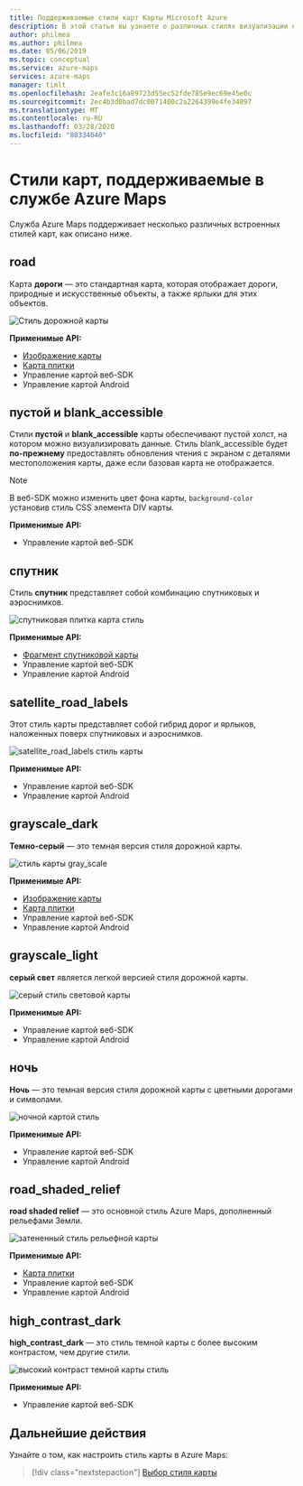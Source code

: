 ```yaml
---
title: Поддерживаемые стили карт Карты Microsoft Azure
description: В этой статье вы узнаете о различных стилях визуализации карт, поддерживаемых Картами Microsoft Azure Maps.
author: philmea
ms.author: philmea
ms.date: 05/06/2019
ms.topic: conceptual
ms.service: azure-maps
services: azure-maps
manager: timlt
ms.openlocfilehash: 2eafe3c16a89723d55ec52fde785e9ec69e45e0c
ms.sourcegitcommit: 2ec4b3d0bad7dc0071400c2a2264399e4fe34897
ms.translationtype: MT
ms.contentlocale: ru-RU
ms.lasthandoff: 03/28/2020
ms.locfileid: "80334040"
---
```

# <a name="azure-maps-supported-map-styles"></a>Стили карт, поддерживаемые в службе Azure Maps
Служба Azure Maps поддерживает несколько различных встроенных стилей карт, как описано ниже.

## <a name="road"></a>road
Карта **дороги** — это стандартная карта, которая отображает дороги, природные и искусственные объекты, а также ярлыки для этих объектов.

![Стиль дорожной карты](./media/supported-map-styles/road.png)

**Применимые API:**
* [Изображение карты](https://docs.microsoft.com/rest/api/maps/render/getmapimage)
* [Карта плитки](https://docs.microsoft.com/rest/api/maps/render/getmaptile)
* Управление картой веб-SDK
* Управление картой Android

## <a name="blank-and-blank_accessible"></a>пустой и blank_accessible

Стили **пустой** и **blank_accessible** карты обеспечивают пустой холст, на котором можно визуализировать данные. Стиль blank_accessible будет **по-прежнему** предоставлять обновления чтения с экраном с деталями местоположения карты, даже если базовая карта не отображается.

> [!Note]
> В веб-SDK можно изменить цвет фона карты, `background-color` установив стиль CSS элемента DIV карты.

**Применимые API:**
* Управление картой веб-SDK

## <a name="satellite"></a>спутник 
Стиль **спутник** представляет собой комбинацию спутниковых и аэроснимков.

![спутниковая плитка карта стиль](./media/supported-map-styles/satellite.png)

**Применимые API:**
* [Фрагмент спутниковой карты](https://docs.microsoft.com/rest/api/maps/render/getmapimagerytilepreview)
* Управление картой веб-SDK
* Управление картой Android

## <a name="satellite_road_labels"></a>satellite_road_labels
Этот стиль карты представляет собой гибрид дорог и ярлыков, наложенных поверх спутниковых и аэроснимков.

![satellite_road_labels стиль карты](./media/supported-map-styles/satellite-road-labels.png)

**Применимые API:**
* Управление картой веб-SDK
* Управление картой Android

## <a name="grayscale_dark"></a>grayscale_dark
**Темно-серый** — это темная версия стиля дорожной карты.

![стиль карты gray_scale](./media/supported-map-styles/grayscale-dark.png)

**Применимые API:**
* [Изображение карты](https://docs.microsoft.com/rest/api/maps/render/getmapimage)
* [Карта плитки](https://docs.microsoft.com/rest/api/maps/render/getmaptile)
* Управление картой веб-SDK 
* Управление картой Android


## <a name="grayscale_light"></a>grayscale_light
**серый свет** является легкой версией стиля дорожной карты.

![серый стиль световой карты](./media/supported-map-styles/grayscale-light.png)

**Применимые API:**
* Управление картой веб-SDK
* Управление картой Android


## <a name="night"></a>ночь
**Ночь** — это темная версия стиля дорожной карты с цветными дорогами и символами.

![ночной картой стиль](./media/supported-map-styles/night.png)

**Применимые API:**
* Управление картой веб-SDK
* Управление картой Android

## <a name="road_shaded_relief"></a>road_shaded_relief
**road shaded relief** — это основной стиль Azure Maps, дополненный рельефами Земли.

![затененный стиль рельефной карты](./media/supported-map-styles/shaded-relief.png)

**Применимые API:**
* [Карта плитки](https://docs.microsoft.com/rest/api/maps/render/getmaptile)
* Управление картой веб-SDK
* Управление картой Android

## <a name="high_contrast_dark"></a>high_contrast_dark

**high_contrast_dark** — это стиль темной карты с более высоким контрастом, чем другие стили.

![высокий контраст темной карты стиль](./media/supported-map-styles/high-contrast-dark.png)

**Применимые API:**
* Управление картой веб-SDK

## <a name="next-steps"></a>Дальнейшие действия

Узнайте о том, как настроить стиль карты в Azure Maps:

> [!div class="nextstepaction"]
> [Выбор стиля карты](https://docs.microsoft.com/azure/azure-maps/choose-map-style)
